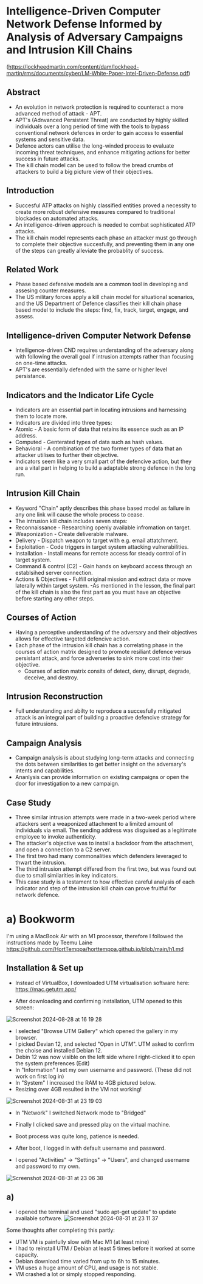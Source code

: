 # Intelligence-Driven Computer Network Defense Informed by Analysis of Adversary Campaigns and Intrusion Kill Chains
(https://lockheedmartin.com/content/dam/lockheed-martin/rms/documents/cyber/LM-White-Paper-Intel-Driven-Defense.pdf)

## Abstract 
- An evolution in network protection is required to counteract a more advanced method of attack - APT.
- APT's (Adnvanced Persistent Threat) are conducted by highly skilled individuals over a long period of time with the tools to bypass conventional network defences in order to gain access to essential systems and sensitive data.
- Defence actors can utilise the long-winded process to evaluate incoming threat techniques, and enhance mitigating actions for better success in future attacks.
- The kill chain model can be used to follow the bread crumbs of attackers to build a big picture view of their objectives.

## Introduction
- Succesful ATP attacks on highly classified entities proved a necessity to create more robust defensive measures compared to traditional blockades on automated attacks.
- An intelligence-driven approach is needed to combat sophisticated ATP attacks.
- The kill chain model represents each phase an attacker must go through to complete their objective succesfully, and preventing them in any one of the steps can greatly alleviate the probablity of success.

## Related Work
- Phase based defensive models are a common tool in developing and assesing counter measures.
- The US military forces apply a kill chain model for situational scenarios, and the US Department of Defence classifies their kill chain phase based model to include the steps: find, fix, track, target, engage, and assess.

## Intelligence-driven Computer Network Defense
- Intelligence-driven CND requires understanding of the adversary along with following the overall goal if intrusion attempts rather than focusing on one-time attacks.
- APT's are essentially defended with the same or higher level persistance.

## Indicators and the Indicator Life Cycle
- Indicators are an essential part in locating intrusions and harnessing them to locate more.
- Indicators are divided into three types:
 - Atomic - A basic form of data that retains its essence such as an IP address.
 - Computed - Genterated types of data such as hash values.
 - Behavioral - A combination of the two former types of data that an attacker utilises to further their objective.
- Indicators seem like a very small part of the defencive action, but they are a vital part in helping to build a adaptable strong defence in the long run.

## Intrusion Kill Chain
- Keyword "Chain" aptly describes this phase based model as failure in any one link will cause the whole process to cease.
- The intrusion kill chain includes seven steps:
 - Reconnaissance - Researching openly available infromation on target.
 - Weaponization - Create deliverable malware.
 - Delivery - Dispatch weapon to target with e.g. email attatchment.
 - Exploitation - Code triggers in target system attacking vulnerabilities.
 - Installation - Install means for remote access for steady control of in target system.
 - Command & control (C2) - Gain hands on keyboard access through an establsihed server connection.
 - Actions & Objectives - Fulfill original mission and extract data or move laterally within target system.
-As mentioned in the lesson, the final part of the kill chain is also the first part as you must have an objective before starting any other steps.

## Courses of Action
- Having a perceptive understanding of the adversary and their objectives allows for effective targeted defencive action.
- Each phase of the intrusion kill chain has a correlating phase in the courses of action matrix designed to promote resiliant defence versus persistant attack, and force adverseries to sink more cost into their objective.
  - Courses of action matrix consits of detect, deny, disrupt, degrade, deceive, and destroy.

## Intrusion Reconstruction
- Full understanding and abilty to reproduce a succesfully mitigated attack is an integral part of building a proactive defencive strategy for future intrusions.

## Campaign Analysis
- Campaign analysis is about studying long-term attacks and connecting the dots between similarities to get better insight on the adversary's intents and capabilities.
- Ananlysis can provide information on existing campaigns or open the door for investigation to a new campaign.

## Case Study
- Three similar intrusion attempts were made in a two-week period where attackers sent a weaponized attachment to a limited amount of individuals via email. The sending address was disguised as a legitimate employee to invoke authenticity.
- The attacker's objective was to install a backdoor from the attachment, and open a connection to a C2 server.
- The first two had many commonalities which defenders leveraged to thwart the intrusion.
- The third intrusion attempt differed from the first two, but was found out due to small similarities in key indicators.
- This case study is a testament to how effective careful analysis of each indicator and step of the intrusion kill chain can prove fruitful for network defence.

# a) Bookworm

I'm using a MacBook Air with an M1 processor, therefore I followed the instructions made by Teemu Laine https://github.com/HortTemppa/horttemppa.github.io/blob/main/h1.md

## Installation & Set up
- Instead of VirtualBox, I downloaded UTM virtualisation software here: https://mac.getutm.app/

- After downloading and confirming installation, UTM opened to this screen:

![Screenshot 2024-08-28 at 16 19 28](https://github.com/user-attachments/assets/672096d1-9953-4823-9b60-bcbd833f891d)

- I selected "Browse UTM Gallery" which opened the gallery in my browser.
- I picked Devian 12, and selected "Open in UTM". UTM asked to confirm the choise and installed Debian 12.
- Debin 12 was now visible on the left side where I right-clicked it to open the system preferences (Edit)
- In "Information" I set my own username and password. (These did not work on first log in)
- In "System" I increased the RAM to 4GB pictured below.
- Resizing over 4GB resulted in the VM not working!

![Screenshot 2024-08-31 at 23 19 03](https://github.com/user-attachments/assets/e33fdfa9-be46-497e-9186-99f0fac12bfb)

- In "Network" I switched Network mode to "Bridged"

- Finally I clicked save and pressed play on the virtual machine.
- Boot process was quite long, patience is needed.
- After boot, I logged in with default username and password.
- I opened "Activities" -> "Settings" -> "Users", and changed username and password to my own.

![Screenshot 2024-08-31 at 23 06 38](https://github.com/user-attachments/assets/eec2c45d-adcf-4074-ba7f-4b7c2cfc29c1)

## a)
- I opened the terminal and used "sudo apt-get update" to update available software.
![Screenshot 2024-08-31 at 23 11 37](https://github.com/user-attachments/assets/f5bd4b94-ad32-4450-b1c3-b629fa1a13b3)

Some thoughts after completing this partly:
- UTM VM is painfully slow with Mac M1 (at least mine)
- I had to reinstall UTM / Debian at least 5 times before it worked at some capacity.
- Debian download time varied from up to 6h to 15 minutes.
- VM uses a huge amount of CPU, and usage is not stable.
- VM crashed a lot or simply stopped responding.







